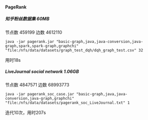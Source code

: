 #### PageRank

##### 知乎粉丝数据集 60MB

节点数 459199   边数 4612110

```shell
java -jar pagerank.jar "basic-graph,java,java-conversion,java-graph,spark,spark-graph,graphchi" "file:/nfs/data/datasets/graph_test_dqh/dqh_graph_test.csv" 32
```

用时18s



##### LiveJournal social network 1.06GB

节点数 4847571   边数 68993773

```shell
java -jar pagerank_soc_case.jar "basic-graph,java,java-conversion,java-graph,graphchi" "file:/nfs/data/datasets/pagerank_soc_LiveJournal.txt" 1
```

迭代10次，用时207s
